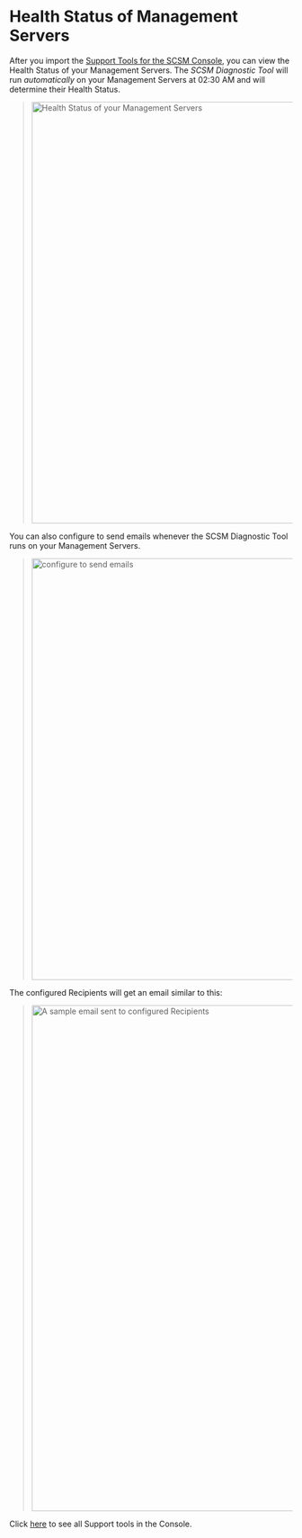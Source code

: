 # Health Status of Management Servers 

After you import the [Support Tools for the SCSM Console](https://aka.ms/scsm.support.tools.mpb), you can view the Health Status of your Management Servers. 
The _SCSM Diagnostic Tool_ will run *automatically* on your Management Servers at 02:30 AM and will determine their Health Status.

> <img width="750" alt="Health Status of your Management Servers" src="https://github.com/microsoft/CSS-SystemCenter-ServiceManager/assets/99029864/6d15d1af-2675-41b5-9f59-fbbc2b5d9287">

You can also configure to send emails whenever the SCSM Diagnostic Tool runs on your Management Servers.
> <img width="750" alt="configure to send emails" src="https://github.com/microsoft/CSS-SystemCenter-ServiceManager/assets/99029864/766c56e0-ace2-4a82-9ab7-48831ee922a7">

The configured Recipients will get an email similar to this:
> <img width="900" alt="A sample email sent to configured Recipients" src="https://github.com/microsoft/CSS-SystemCenter-ServiceManager/assets/99029864/7fd47300-ab2f-4e8f-96d8-8e15abb3e34b">

Click [here](https://aka.ms/scsm.support.tools.mpb) to see all Support tools in the Console.
